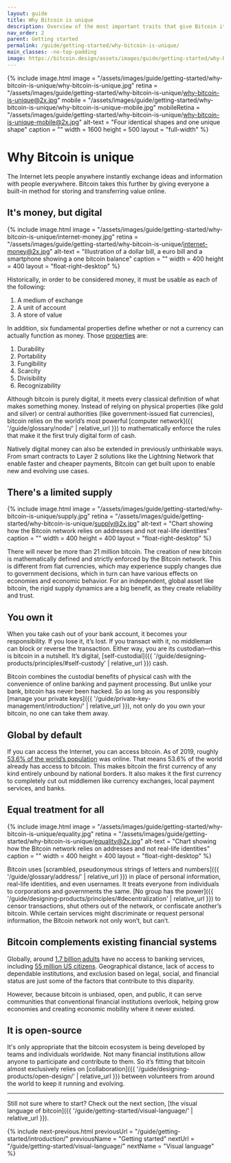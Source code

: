 ```yaml
---
layout: guide
title: Why Bitcoin is unique
description: Overview of the most important traits that give Bitcoin its special role as a digital payment network.
nav_order: 2
parent: Getting started
permalink: /guide/getting-started/why-bitcoin-is-unique/
main_classes: -no-top-padding
image: https://bitcoin.design/assets/images/guide/getting-started/why-bitcoin-is-unique/why-bitcoin-is-unique-preview.jpg
---
```


<!--

Editor's notes

A very top-level introduction to why bitcoin matters, with an eye towards designers.

Illustration sources

- https://www.figma.com/file/qzvCvqhSRx3Jq8aywaSjlr/Bitcoin-Design-Guide-Illustrations-CO?node-id=253%3A0
- https://www.figma.com/file/qzvCvqhSRx3Jq8aywaSjlr/Bitcoin-Design-Guide-Illustrations-CO?node-id=194%3A2902

-->

{% include image.html
   image = "/assets/images/guide/getting-started/why-bitcoin-is-unique/why-bitcoin-is-unique.jpg"
   retina = "/assets/images/guide/getting-started/why-bitcoin-is-unique/why-bitcoin-is-unique@2x.jpg"
   mobile = "/assets/images/guide/getting-started/why-bitcoin-is-unique/why-bitcoin-is-unique-mobile.jpg"
   mobileRetina = "/assets/images/guide/getting-started/why-bitcoin-is-unique/why-bitcoin-is-unique-mobile@2x.jpg"
   alt-text = "Four identical shapes and one unique shape"
   caption = ""
   width = 1600
   height = 500
   layout = "full-width"
%}

# Why Bitcoin is unique

The Internet lets people anywhere instantly exchange ideas and information with people everywhere. Bitcoin takes this further by giving everyone a built-in method for storing and transferring value online.

## It's money, but digital

<div class="center" markdown="1">

{% include image.html
   image = "/assets/images/guide/getting-started/why-bitcoin-is-unique/internet-money.jpg"
   retina = "/assets/images/guide/getting-started/why-bitcoin-is-unique/internet-money@2x.jpg"
   alt-text = "Illustration of a dollar bill, a euro bill and a smartphone showing a one bitcoin balance"
   caption = ""
   width = 400
   height = 400
   layout = "float-right-desktop"
%}

Historically, in order to be considered money, it must be usable as each of the following:

1. A medium of exchange
2. A unit of account
3. A store of value

In addition, six fundamental properties define whether or not a currency can actually function as money. Those [properties](https://en.wikipedia.org/wiki/Money#Properties) are:

1. Durability
2. Portability
3. Fungibility
4. Scarcity
5. Divisibility
6. Recognizability

Although bitcoin is purely digital, it meets every classical definition of what makes something money. Instead of relying on physical properties (like gold and silver) or central authorities (like government-issued fiat currencies), bitcoin relies on the world’s most powerful [computer network]({{ '/guide/glossary/node/' | relative_url }}) to mathematically enforce the rules that make it the first truly digital form of cash.

Natively digital money can also be extended in previously unthinkable ways. From smart contracts to Layer 2 solutions like the Lightning Network that enable faster and cheaper payments, Bitcoin can get built upon to enable new and evolving use cases.
</div>

## There's a limited supply

<div class="center" markdown="1">

{% include image.html
   image = "/assets/images/guide/getting-started/why-bitcoin-is-unique/supply.jpg"
   retina = "/assets/images/guide/getting-started/why-bitcoin-is-unique/supply@2x.jpg"
   alt-text = "Chart showing how the Bitcoin network relies on addresses and not real-life identities"
   caption = ""
   width = 400
   height = 400
   layout = "float-right-desktop"
%}

There will never be more than 21 million bitcoin. The creation of new bitcoin is mathematically defined and strictly enforced by the Bitcoin network. This is different from fiat currencies, which may experience supply changes due to government decisions, which in turn can have various effects on economies and economic behavior. For an independent, global asset like bitcoin, the rigid supply dynamics are a big benefit, as they create reliability and trust.

</div>

## You own it

When you take cash out of your bank account, it becomes your responsibility. If you lose it, it’s lost. If you transact with it, no middleman can block or reverse the transaction. Either way, you are its custodian—this is bitcoin in a nutshell. It’s digital, [self-custodial]({{ '/guide/designing-products/principles/#self-custody' | relative_url }}) cash.

Bitcoin combines the custodial benefits of physical cash with the convenience of online banking and payment processing. But unlike your bank, bitcoin has never been hacked. So as long as you responsibly [manage your private keys]({{ '/guide/private-key-management/introduction/' | relative_url }}), not only do you own your bitcoin, no one can take them away.

## Global by default

If you can access the Internet, you can access bitcoin. As of 2019, roughly [53.6% of the world’s population](https://en.wikipedia.org/wiki/Global_Internet_usage) was online. That means 53.6% of the world already has access to bitcoin. This makes bitcoin the first currency of any kind entirely unbound by national borders. It also makes it the first currency to completely cut out middlemen like currency exchanges, local payment services, and banks.

## Equal treatment for all

<div class="center" markdown="1">

{% include image.html
   image = "/assets/images/guide/getting-started/why-bitcoin-is-unique/equality.jpg"
   retina = "/assets/images/guide/getting-started/why-bitcoin-is-unique/equality@2x.jpg"
   alt-text = "Chart showing how the Bitcoin network relies on addresses and not real-life identities"
   caption = ""
   width = 400
   height = 400
   layout = "float-right-desktop"
%}

Bitcoin uses [scrambled, pseudonymous strings of letters and numbers]({{ '/guide/glossary/address/' | relative_url }}) in place of personal information, real-life identities, and even usernames. It treats everyone from individuals to corporations and governments the same. [No group has the power]({{ '/guide/designing-products/principles/#decentralization' | relative_url }}) to censor transactions, shut others out of the network, or confiscate another’s bitcoin. While certain services might discriminate or request personal information, the Bitcoin network not only won’t, but can’t.

</div>

## Bitcoin complements existing financial systems

Globally, around [1.7 billion adults](https://globalfindex.worldbank.org/sites/globalfindex/files/chapters/2017%20Findex%20full%20report_chapter2.pdf) have no access to banking services, including [55 million US citizens](https://en.wikipedia.org/wiki/Unbanked#The_unbanked_in_the_United_States).
Geographical distance, lack of access to dependable institutions, and exclusion based on legal, social, and financial status are just some of the factors that contribute to this disparity.

However, because bitcoin is unbiased, open, and public, it can serve communities that conventional financial institutions overlook, helping grow economies and creating economic mobility where it never existed.

## It is open-source

It's only appropriate that the bitcoin ecosystem is being developed by teams and individuals worldwide. Not many financial institutions allow anyone to participate and contribute to them. So it’s fitting that bitcoin almost exclusively relies on [collaboration]({{ '/guide/designing-products/open-design/' | relative_url }}) between volunteers from around the world to keep it running and evolving.

---

Still not sure where to start? Check out the next section, [the visual language of bitcoin]({{ '/guide/getting-started/visual-language/' | relative_url }}).

{% include next-previous.html
   previousUrl = "/guide/getting-started/introduction/"
   previousName = "Getting started"
   nextUrl = "/guide/getting-started/visual-language/"
   nextName = "Visual language"
%}
